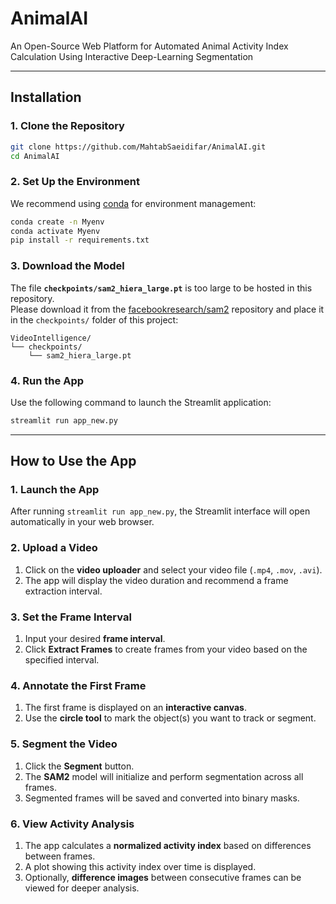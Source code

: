# AnimalAI

An Open-Source Web Platform for Automated Animal Activity Index Calculation Using Interactive Deep-Learning Segmentation


---

## Installation

### 1. Clone the Repository
```bash
git clone https://github.com/MahtabSaeidifar/AnimalAI.git
cd AnimalAI
```

### 2. Set Up the Environment
We recommend using [conda](https://docs.conda.io/en/latest/) for environment management:

```bash
conda create -n Myenv
conda activate Myenv
pip install -r requirements.txt
```

### 3. Download the Model
The file **`checkpoints/sam2_hiera_large.pt`** is too large to be hosted in this repository.  
Please download it from the [facebookresearch/sam2](https://github.com/facebookresearch/sam2) repository and place it in the `checkpoints/` folder of this project:

```
VideoIntelligence/
└── checkpoints/
    └── sam2_hiera_large.pt
```

### 4. Run the App
Use the following command to launch the Streamlit application:

```bash
streamlit run app_new.py
```

---

## How to Use the App

### 1. Launch the App
After running `streamlit run app_new.py`, the Streamlit interface will open automatically in your web browser.

### 2. Upload a Video
1. Click on the **video uploader** and select your video file (`.mp4`, `.mov`, `.avi`).
2. The app will display the video duration and recommend a frame extraction interval.

### 3. Set the Frame Interval
1. Input your desired **frame interval**.
2. Click **Extract Frames** to create frames from your video based on the specified interval.

### 4. Annotate the First Frame
1. The first frame is displayed on an **interactive canvas**.
2. Use the **circle tool** to mark the object(s) you want to track or segment.

### 5. Segment the Video
1. Click the **Segment** button.
2. The **SAM2** model will initialize and perform segmentation across all frames.
3. Segmented frames will be saved and converted into binary masks.

### 6. View Activity Analysis
1. The app calculates a **normalized activity index** based on differences between frames.
2. A plot showing this activity index over time is displayed.
3. Optionally, **difference images** between consecutive frames can be viewed for deeper analysis.



